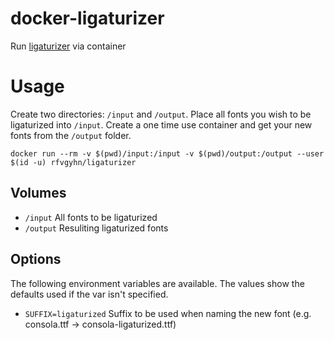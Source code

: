 # docker-ligaturizer
Run [ligaturizer][1] via container

# Usage
Create two directories: `/input` and `/output`. Place all fonts you wish to be ligaturized into `/input`. Create a one time use container and get your new fonts from the `/output` folder.

`docker run --rm -v $(pwd)/input:/input -v $(pwd)/output:/output --user $(id -u) rfvgyhn/ligaturizer`

## Volumes
* `/input` All fonts to be ligaturized
* `/output` Resuliting ligaturized fonts

## Options
The following environment variables are available. The values show the defaults used if the var isn't specified.

* `SUFFIX=ligaturized` Suffix to be used when naming the new font (e.g. consola.ttf -> consola-ligaturized.ttf)

[1]: https://github.com/ToxicFrog/Ligaturizer
